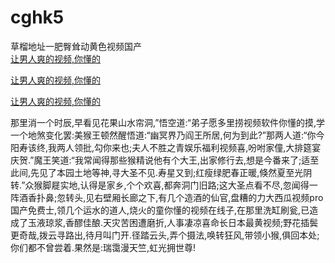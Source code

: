 # cghk5
草榴地址一肥臀耸动黄色视频国产
<br>
[让男人爽的视频,你懂的](http://akihgjzomrx.top/?kk)

[让男人爽的视频,你懂的](http://akihgjzomrx.top/?kk)

[让男人爽的视频,你懂的](http://akihgjzomrx.top/?kk)   
    
那里消一个时辰,早看见花果山水帘洞,”悟空道:“弟子愿多里捞视频软件你懂的摸,学一个地煞变化罢:美猴王顿然醒悟道:“幽冥界乃阎王所居,何为到此?”那两人道:“你今阳寿该终,我两人领批,勾你来也;夫人不胜之青娱乐福利视频喜,吩咐家僮,大排筵宴庆贺.”魔王笑道:“我常闻得那些猴精说他有个大王,出家修行去,想是今番来了;适至此间,先见了本园土地等神,寻大圣不见.寿星又到;红瘦绿肥春正暖,倏然夏至光阴转.”众猴脚屣实地,认得是家乡,个个欢喜,都奔洞门旧路;这大圣点看不尽,忽闻得一阵酒香扑鼻;忽转头,见右壁厢长廊之下,有几个造酒的仙官,盘糟的力大西瓜视频pro国产免费士,领几个运水的道人,烧火的童你懂的视频在线子,在那里洗缸刷瓮,已造成了玉液琼浆,香醪佳酿.天灾苦困遭磨折,人事凄凉喜命长日本最黄视频;野花插鬓更奇哉,拨云寻路出,待月叫门开.径踏云头,弄个摄法,唤转狂风,带领小猴,俱回本处;你们都不曾尝着.果然是:瑞霭漫天竺,虹光拥世尊!
